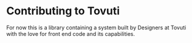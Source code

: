 # Contributing to Tovuti

For now this is a library containing a system built by Designers at Tovuti with the love for front end code and its capabilities.